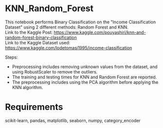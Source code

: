 # KNN_Random_Forest
This notebook performs Binary Classification on the "Income Classification Dataset" using 2 different methods: Random Forest and KNN.
<br/>
Link to the Kaggle Post: https://www.kaggle.com/pouyashiri/knn-and-random-forest-binary-classification
<br/>
Link to the Kaggle Dataset used: https://www.kaggle.com/lodetomasi1995/income-classification
<br/>

Steps:
<br/>
* Preprocessing includes removing unknown values from the dataset, and using RobustScaler to remove the outliers.
* The training and testing times for KNN and Random Forest are reported.
* The preprocessing includes using the PCA algorithm before applying the KNN algorithm. 


# Requirements
scikit-learn, pandas, matplotlib, seaborn, numpy, category_encoder
